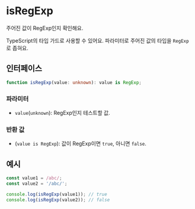 # isRegExp

주어진 값이 RegExp인지 확인해요.

TypeScript의 타입 가드로 사용할 수 있어요. 파라미터로 주어진 값의 타입을 `RegExp`로 좁혀요.

## 인터페이스

```typescript
function isRegExp(value: unknown): value is RegExp;
```

### 파라미터

- `value`(`unknown`): RegExp인지 테스트할 값.

### 반환 값

- (`value is RegExp`): 값이 RegExp이면 `true`, 아니면 `false`.

## 예시

```typescript
const value1 = /abc/;
const value2 = '/abc/';

console.log(isRegExp(value1)); // true
console.log(isRegExp(value2)); // false
```
